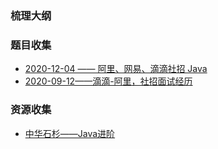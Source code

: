 ### 梳理大纲



### 题目收集

- [ 2020-12-04 —— 阿里、网易、滴滴社招 Java  ](https://www.nowcoder.com/discuss/575391 )   
- [2020-09-12——滴滴-阿里，社招面试经历](https://www.nowcoder.com/discuss/575391 ) 




### 资源收集

- [中华石杉——Java进阶](https://gitee.com/shishan100/Java-Interview-Advanced) 


